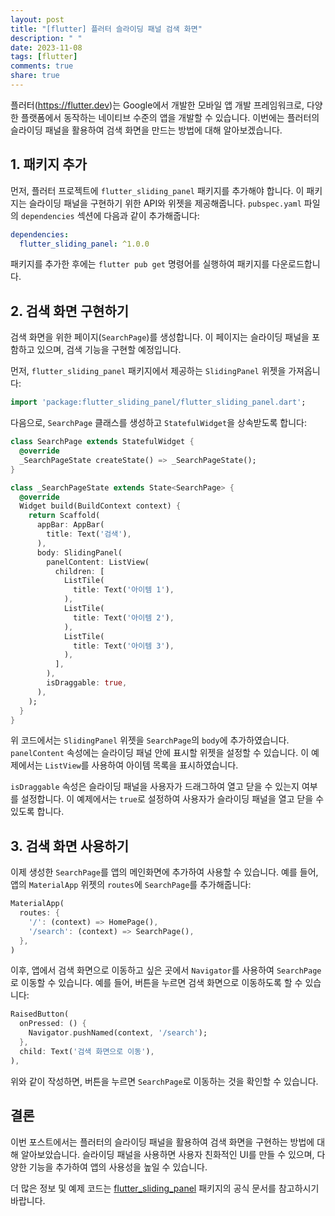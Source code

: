 ```yaml
---
layout: post
title: "[flutter] 플러터 슬라이딩 패널 검색 화면"
description: " "
date: 2023-11-08
tags: [flutter]
comments: true
share: true
---
```


플러터(https://flutter.dev)는 Google에서 개발한 모바일 앱 개발 프레임워크로, 다양한 플랫폼에서 동작하는 네이티브 수준의 앱을 개발할 수 있습니다. 이번에는 플러터의 슬라이딩 패널을 활용하여 검색 화면을 만드는 방법에 대해 알아보겠습니다.

## 1. 패키지 추가

먼저, 플러터 프로젝트에 `flutter_sliding_panel` 패키지를 추가해야 합니다. 이 패키지는 슬라이딩 패널을 구현하기 위한 API와 위젯을 제공해줍니다. `pubspec.yaml` 파일의 `dependencies` 섹션에 다음과 같이 추가해줍니다:

```yaml
dependencies:
  flutter_sliding_panel: ^1.0.0
```

패키지를 추가한 후에는 `flutter pub get` 명령어를 실행하여 패키지를 다운로드합니다.

## 2. 검색 화면 구현하기

검색 화면을 위한 페이지(`SearchPage`)를 생성합니다. 이 페이지는 슬라이딩 패널을 포함하고 있으며, 검색 기능을 구현할 예정입니다.

먼저, `flutter_sliding_panel` 패키지에서 제공하는 `SlidingPanel` 위젯을 가져옵니다:

```dart
import 'package:flutter_sliding_panel/flutter_sliding_panel.dart';
```

다음으로, `SearchPage` 클래스를 생성하고 `StatefulWidget`을 상속받도록 합니다:

```dart
class SearchPage extends StatefulWidget {
  @override
  _SearchPageState createState() => _SearchPageState();
}

class _SearchPageState extends State<SearchPage> {
  @override
  Widget build(BuildContext context) {
    return Scaffold(
      appBar: AppBar(
        title: Text('검색'),
      ),
      body: SlidingPanel(
        panelContent: ListView(
          children: [
            ListTile(
              title: Text('아이템 1'),
            ),
            ListTile(
              title: Text('아이템 2'),
            ),
            ListTile(
              title: Text('아이템 3'),
            ),
          ],
        ),
        isDraggable: true,
      ),
    );
  }
}
```

위 코드에서는 `SlidingPanel` 위젯을 `SearchPage`의 `body`에 추가하였습니다. `panelContent` 속성에는 슬라이딩 패널 안에 표시할 위젯을 설정할 수 있습니다. 이 예제에서는 `ListView`를 사용하여 아이템 목록을 표시하였습니다.

`isDraggable` 속성은 슬라이딩 패널을 사용자가 드래그하여 열고 닫을 수 있는지 여부를 설정합니다. 이 예제에서는 `true`로 설정하여 사용자가 슬라이딩 패널을 열고 닫을 수 있도록 합니다.

## 3. 검색 화면 사용하기

이제 생성한 `SearchPage`를 앱의 메인화면에 추가하여 사용할 수 있습니다. 예를 들어, 앱의 `MaterialApp` 위젯의 `routes`에 `SearchPage`를 추가해줍니다:

```dart
MaterialApp(
  routes: {
    '/': (context) => HomePage(),
    '/search': (context) => SearchPage(),
  },
)
```

이후, 앱에서 검색 화면으로 이동하고 싶은 곳에서 `Navigator`를 사용하여 `SearchPage`로 이동할 수 있습니다. 예를 들어, 버튼을 누르면 검색 화면으로 이동하도록 할 수 있습니다:

```dart
RaisedButton(
  onPressed: () {
    Navigator.pushNamed(context, '/search');
  },
  child: Text('검색 화면으로 이동'),
),
```

위와 같이 작성하면, 버튼을 누르면 `SearchPage`로 이동하는 것을 확인할 수 있습니다.

## 결론

이번 포스트에서는 플러터의 슬라이딩 패널을 활용하여 검색 화면을 구현하는 방법에 대해 알아보았습니다. 슬라이딩 패널을 사용하면 사용자 친화적인 UI를 만들 수 있으며, 다양한 기능을 추가하여 앱의 사용성을 높일 수 있습니다.

더 많은 정보 및 예제 코드는 [flutter_sliding_panel](https://pub.dev/packages/flutter_sliding_panel) 패키지의 공식 문서를 참고하시기 바랍니다.